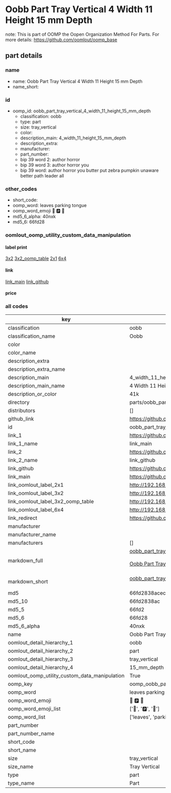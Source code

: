 # Oobb Part Tray Vertical 4 Width 11 Height 15 mm Depth  

note: This is part of OOMP the Oopen Organization Method For Parts. For more details: https://github.com/oomlout/oomp_base

##  part details
  







### name
* name: Oobb Part Tray Vertical 4 Width 11 Height 15 mm Depth
* name_short: 
### id
* oomp_id: oobb_part_tray_vertical_4_width_11_height_15_mm_depth
  * classification: oobb
  * type: part
  * size: tray_vertical
  * color: 
  * description_main: 4_width_11_height_15_mm_depth
  * description_extra: 
  * manufacturer: 
  * part_number: 
  * bip 39 word 2: author horror
  * bip 39 word 3: author horror you
  * bip 39 word: author horror you butter put zebra pumpkin unaware better path leader all

### other_codes
* short_code: 
* oomp_word: leaves parking tongue
* oomp_word_emoji :leaves: :parking: :tongue:
* md5_6_alpha: 40nxk
* md5_6: 66fd28






### oomlout_oomp_utility_custom_data_manipulation
#### label print
[3x2](http://192.168.1.245:1112/?label=oomp%2040nxk)
[3x2_oomp_table](http://192.168.1.108:1112/?label=oomp%2040nxk)
[2x1](http://192.168.1.242:1112/?label=oomp%2040nxk)
[6x4](http://192.168.1.55:1112/?label=oomp%2040nxk)    

#### link

[link_main](https://github.com/oomlout/oomlout_oomp_version_1_messy/tree/main/parts/oobb_part_tray_vertical_4_width_11_height_15_mm_depth) [link_github](https://github.com/oomlout/oomlout_oomp_version_1_messy/tree/main/parts/oobb_part_tray_vertical_4_width_11_height_15_mm_depth)                             

#### price







### all codes 
| key | value |  
| --- | --- |  
| classification | oobb |  
| classification_name | Oobb |  
| color |  |  
| color_name |  |  
| description_extra |  |  
| description_extra_name |  |  
| description_main | 4_width_11_height_15_mm_depth |  
| description_main_name | 4 Width 11 Height 15 mm Depth |  
| description_or_color | 41k |  
| directory | parts/oobb_part_tray_vertical_4_width_11_height_15_mm_depth |  
| distributors | [] |  
| github_link | https://github.com/oomlout/oomlout_oomp_part_src/tree/main/parts/oobb_part_tray_vertical_4_width_11_height_15_mm_depth |  
| id | oobb_part_tray_vertical_4_width_11_height_15_mm_depth |  
| link_1 | https://github.com/oomlout/oomlout_oomp_version_1_messy/tree/main/parts/oobb_part_tray_vertical_4_width_11_height_15_mm_depth |  
| link_1_name | link_main |  
| link_2 | https://github.com/oomlout/oomlout_oomp_version_1_messy/tree/main/parts/oobb_part_tray_vertical_4_width_11_height_15_mm_depth |  
| link_2_name | link_github |  
| link_github | https://github.com/oomlout/oomlout_oomp_version_1_messy/tree/main/parts/oobb_part_tray_vertical_4_width_11_height_15_mm_depth |  
| link_main | https://github.com/oomlout/oomlout_oomp_version_1_messy/tree/main/parts/oobb_part_tray_vertical_4_width_11_height_15_mm_depth |  
| link_oomlout_label_2x1 | http://192.168.1.242:1112/?label=oomp%2040nxk |  
| link_oomlout_label_3x2 | http://192.168.1.245:1112/?label=oomp%2040nxk |  
| link_oomlout_label_3x2_oomp_table | http://192.168.1.108:1112/?label=oomp%2040nxk |  
| link_oomlout_label_6x4 | http://192.168.1.55:1112/?label=oomp%2040nxk |  
| link_redirect | https://github.com/oomlout/oomlout_oomp_version_1_messy/tree/main/parts/oobb_part_tray_vertical_4_width_11_height_15_mm_depth |  
| manufacturer |  |  
| manufacturer_name |  |  
| manufacturers | [] |  
| markdown_full | [oobb_part_tray_vertical_4_width_11_height_15_mm_depth](none)<br>[](none)<br>[Oobb Part Tray Vertical 4 Width 11 Height 15 Mm Depth](none)<br><br> |  
| markdown_short | [oobb_part_tray_vertical_4_width_11_height_15_mm_depth](none)<br><br> |  
| md5 | 66fd2838acec75b7fe5761f5fe5b687b |  
| md5_10 | 66fd2838ac |  
| md5_5 | 66fd2 |  
| md5_6 | 66fd28 |  
| md5_6_alpha | 40nxk |  
| name | Oobb Part Tray Vertical 4 Width 11 Height 15 mm Depth |  
| oomlout_detail_hierarchy_1 | oobb |  
| oomlout_detail_hierarchy_2 | part |  
| oomlout_detail_hierarchy_3 | tray_vertical |  
| oomlout_detail_hierarchy_4 | 15_mm_depth |  
| oomlout_oomp_utility_custom_data_manipulation | True |  
| oomp_key | oomp_oobb_part_tray_vertical_4_width_11_height_15_mm_depth |  
| oomp_word | leaves parking tongue |  
| oomp_word_emoji | :leaves: :parking: :tongue: |  
| oomp_word_emoji_list | [':leaves:', ':parking:', ':tongue:'] |  
| oomp_word_list | ['leaves', 'parking', 'tongue'] |  
| part_number |  |  
| part_number_name |  |  
| short_code |  |  
| short_name |  |  
| size | tray_vertical |  
| size_name | Tray Vertical |  
| type | part |  
| type_name | Part |  
